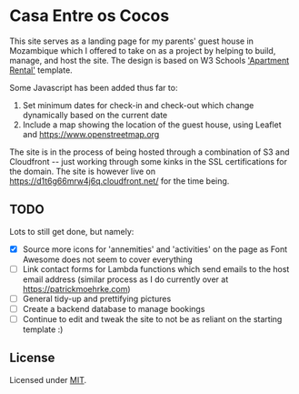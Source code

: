 # Casa Entre os Cocos
This site serves as a landing page for my parents' guest house in Mozambique which I offered to take on as a project by helping to build, manage, and host the site. The design is based on W3 Schools ['Apartment Rental'](https://www.w3schools.com/w3css/tryw3css_templates_apartment_rental.htm) template.

Some Javascript has been added thus far to:
1. Set minimum dates for check-in and check-out which change dynamically based on the current date
2. Include a map showing the location of the guest house, using Leaflet and https://www.openstreetmap.org

The site is in the process of being hosted through a combination of S3 and Cloudfront -- just working through some kinks in the SSL certifications for the domain. The site is however live on https://d1t6g66mrw4j6q.cloudfront.net/ for the time being.

## TODO
Lots to still get done, but namely:
- [x] Source more icons for 'annemities' and 'activities' on the page as Font Awesome does not seem to cover everything
- [ ] Link contact forms for Lambda functions which send emails to the host email address (similar process as I do currently over at https://patrickmoehrke.com)
- [ ] General tidy-up and prettifying pictures
- [ ] Create a backend database to manage bookings
- [ ] Continue to edit and tweak the site to not be as reliant on the starting template :) 

## License
Licensed under [MIT](https://github.com/patrickm663/casa-entre-os-cocos/blob/main/LICENSE).
